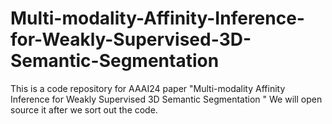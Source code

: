 # Multi-modality-Affinity-Inference-for-Weakly-Supervised-3D-Semantic-Segmentation
This is a  code repository for AAAI24 paper "Multi-modality Affinity Inference for Weakly Supervised 3D Semantic Segmentation "
We will open source it after we sort out the code.
